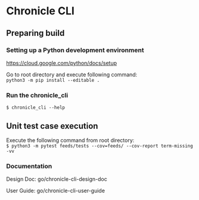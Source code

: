 # Chronicle CLI

## Preparing build

### Setting up a Python development environment

https://cloud.google.com/python/docs/setup

Go to root directory and execute following command:\
```python3 -m pip install --editable .```

### Run the chronicle_cli

```$ chronicle_cli --help```

## Unit test case execution

Execute the following command from root directory:\
```$ python3 -m pytest feeds/tests --cov=feeds/ --cov-report term-missing -vv```

### Documentation

Design Doc: go/chronicle-cli-design-doc

User Guide: go/chronicle-cli-user-guide
